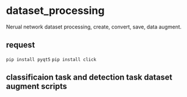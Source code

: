 # dataset_processing
Nerual network dataset processing, create, convert, save, data augment.
## request
`pip install pyqt5`
`pip install click`
## classificaion task and detection task dataset augment scripts

